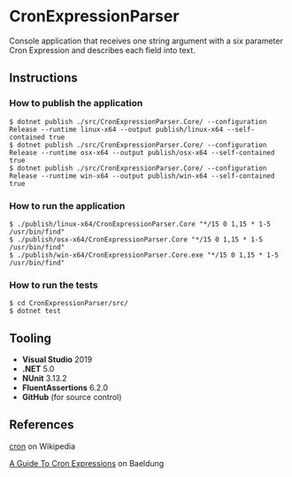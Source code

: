 # CronExpressionParser

Console application that receives one string argument with a six parameter Cron Expression and describes each field into text.

## Instructions

### How to publish the application

```
$ dotnet publish ./src/CronExpressionParser.Core/ --configuration Release --runtime linux-x64 --output publish/linux-x64 --self-contained true
$ dotnet publish ./src/CronExpressionParser.Core/ --configuration Release --runtime osx-x64 --output publish/osx-x64 --self-contained true
$ dotnet publish ./src/CronExpressionParser.Core/ --configuration Release --runtime win-x64 --output publish/win-x64 --self-contained true
```

### How to run the application

```
$ ./publish/linux-x64/CronExpressionParser.Core "*/15 0 1,15 * 1-5 /usr/bin/find"
$ ./publish/osx-x64/CronExpressionParser.Core "*/15 0 1,15 * 1-5 /usr/bin/find"
$ ./publish/win-x64/CronExpressionParser.Core.exe "*/15 0 1,15 * 1-5 /usr/bin/find"
```

### How to run the tests

```
$ cd CronExpressionParser/src/
$ dotnet test
```

## Tooling

- **Visual Studio** 2019
- **.NET** 5.0
- **NUnit** 3.13.2
- **FluentAssertions** 6.2.0
- **GitHub** (for source control)

## References

[cron](https://en.wikipedia.org/wiki/Cron) on Wikipedia

[A Guide To Cron Expressions](https://www.baeldung.com/cron-expressions) on Baeldung
